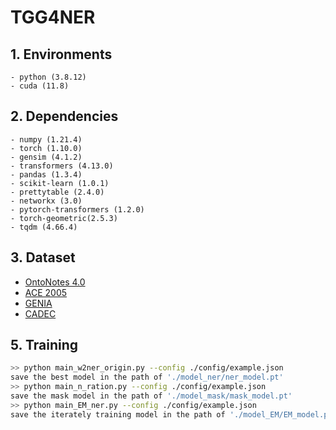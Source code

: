 # TGG4NER

## 1. Environments

```
- python (3.8.12)
- cuda (11.8)
```
## 2. Dependencies

```
- numpy (1.21.4)
- torch (1.10.0)
- gensim (4.1.2)
- transformers (4.13.0)
- pandas (1.3.4)
- scikit-learn (1.0.1)
- prettytable (2.4.0)
- networkx (3.0)
- pytorch-transformers (1.2.0)
- torch-geometric(2.5.3)
- tqdm (4.66.4)
```

## 3. Dataset

- [OntoNotes 4.0](https://catalog.ldc.upenn.edu/LDC2011T03)
- [ACE 2005](https://catalog.ldc.upenn.edu/LDC2006T06)
- [GENIA](http://www.geniaproject.org/genia-corpus)
- [CADEC](https://pubmed.ncbi.nlm.nih.gov/25817970/)

## 5. Training

```bash
>> python main_w2ner_origin.py --config ./config/example.json
save the best model in the path of './model_ner/ner_model.pt'
>> python main_n_ration.py --config ./config/example.json
save the mask model in the path of './model_mask/mask_model.pt'
>> python main_EM_ner.py --config ./config/example.json
save the iterately training model in the path of './model_EM/EM_model.pt'
